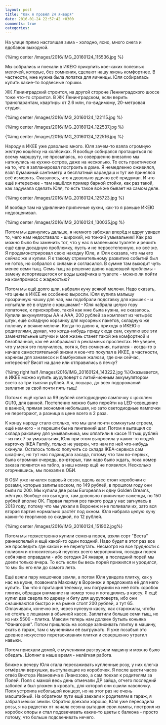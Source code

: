```yaml
---
layout: post
title: "Как я провёл 24 января"
date: 2016-01-24 22:57:42 +0300
comments: true
categories: 
---
```

На улице прямо настоящая зима - холодно, ясно, много снега и вдобавок выходной. 

{%img center /images/2016/IMG_20160124_115536.jpg %}

Мы собрались и поехали в ИКЕЮ прикупить кое-каких полезных мелочей, которые, без сомнения, сделают нашу жизнь комфортнее. В частности, мне нужна была лопатка для яичницы. Юля собиралась купить какие-то подвесные горшки.

ЖК Ленинградский строится, на другой стороне Ленинградского шоссе тоже что-то строится. В ЖК Ленинградском, если верить транспарантам, квартиры от 2.6 млн, по-видимому, 20-метровая студия.

{%img center /images/2016/IMG_20160124_122115.jpg  %}

{%img center /images/2016/IMG_20160124_122537.jpg  %}

{%img center /images/2016/IMG_20160124_122516.jpg  %}

Народу в ИКЕЕ уже довольно много. Юля зачем-то взяла огромную желтую кошёлку на колёсиках. Я вообще собирался протащиться по всему маршруту, не просыпаясь, но совершенно внезапно мы наткнулись на кухню-остров, даже на несколько. То есть практически на то, что я запланировал построить в доме. Я немедленно оживился, взял бумажный сантиметр и бесплатный карандаш и тут же принялся всё измерять. Оказалось, что я довольно удачно всё придумал. И что ещё интереснее - там нашёлся пример барной стойки, как раз такой, как задумала сделать Юля, то есть такое всё же бывает на самом деле.

{%img center /images/2016/IMG_20160124_125723.jpg  %}

И вообще там на удивление приличные кухни, как-то я раньше ИКЕЮ недооценивал. 

{%img center /images/2016/IMG_20160124_130035.jpg  %}

Потом мы двинулись дальше, я немного забежал вперёд и вдруг увидел то, чего нам недоставало - широкий, но тонкий умывальник! Как раз можно было бы заменить тот, что у нас в маленьком туалете и решить ещё одну досадную проблемку, пусть и не первостепенную, но всё же. Я продемонстрировал свою находку Юле, и Юля сказала, что мы его сейчас же и купим. Я к такому стремительному развитию событий был не готов, но собрался с силами и согласился. В сумме там выходит чуть менее семи тыщ. Семь тыщ за решение давно надоевшей проблемы - замену испортившегося от воды шкафчика в туалете - можно ли пойти на компромисс с жадностью?

Потом мы ещё долго шли, набрали кучу всякой мелочи. Надо сказать, что цены в ИКЕЕ не особенно выросли. Юля купила малышу прозрачную чашку для чая, мы подобрали подставку для крышек - и испытали её в отделе с крышками! - Юля набрала целую гору лопаточек, к прискорбию, такой как мне была нужна, не оказалось. Купили аккумуляторы АА и ААА, 200 рублей за комплект из четырёх штук, ещё складную корзинку для мусорных пакетов, складную же полочку и всякие мелочи. Когда-то давно я, приходя в ИКЕЮ с родителями, думал, что когда-нибудь приду сюда сам, скуплю все эти замечательные штучки и моя жизнь станет такой же комфортной и безоблачной, как её изображают в рекламных проспектах. Не уверен, что у меня это получилось, хотя я, без сомнения, пытался - когда-то в начале самостоятельной жизни я кое-что покупал в ИКЕЕ, в частности, карнизы для занавесок и бамбуковые жалюзи, где они сейчас, интересно? Висят на даче или отправились в печку?

{%img right half /images/2016/IMG_20160124_143222.jpg %}Оказывается, в ИКЕЕ можно купить шуруповерт с литий-ионным аккумулятором всего за три тысячи рублей. А я, лошара, до всех подорожаний заплатил за свой почти пять тыщ!

Потом я ещё купил за 99 рублей светодиодную лампочку с цоколем GU10, для ванной. Постепенно можно было перейти на LED-освещение в ванной, прямая экономия небольшая, но зато светодиодные лампочки не перегорают, а разница в цене всего в 2 раза.

К концу народу стало столько, что мы шли почти сомкнутым строем, ещё немного - и перешли бы на пингвиний шаг. Потом я вытащил со склада раковину для умывальника, мы оплатили в кассе 11 тыщ рублей - из них 7 за умывальник, Юля при этом выпросила у каких-то людей карточку IKEA Family, только не уверен, что нам по ней что-нибудь скинули. Осталось только получить со склада IKEA-сервиса сам шкафчик, но тут нас поджидала засада, потому что там во-первых, была огромная очередь, во-вторых, там надо было ждать, пока номер заказа появится на табло, а наш номер ещё не появился. Несколько огорчившись, мы поехали в ОБИ.

В ОБИ уже начался садовый сезон, вдоль касс стоят коробочки с розами, которые залиты воском, по 149 рублей, в прошлом году они были по 200. Мы купили две розы Europeana и одну Golden Dreams, жёлтую. Вообще это выгодно, там довольно приличные саженцы, по 150 рублей вполне ОК. Первая партия роз такого рода у нас загнулась в 2013 году, потому что мы уехали в Воронеж и не поливали их, зато вся вторая партия нормально растёт под окном. Юля набрала целую кучу каких-то георгинов со скидкой, по 12 рублей. 

{%img center /images/2016/IMG_20160124_151902.jpg%}

Потом мы торжественно купили семена порея, взяли сорт "Веста" раннеспелый и ещё какой-то один поздний. Надо будет в этот раз все же проследить где какой и не перепутать. Несмотря на все трудности с поливом и относительный неуспех всего мероприятия, посадки порея себя явно оправдали - ибо сегодня 24 января, а последний порей мы доели только вчера. То есть если бы весь порей прижился и уродился, то мы бы его ели до самого лета.

Ещё взяли пару мешочков земли, а потом Юля увидела плитку, как у нас на кухне, позвонила Максиму в Воронеж и предложила её для него купить. Так что я притащил тележку, мы погрузили на неё пять коробок плитки, обращая внимание на номер тона и потащились в кассу. Я ещё купил два сверла по дереву и биту для шуруповерта, ибо они снашиваются быстро и на рынке стоят 200 рублей, а тут 65. Оплачивали, конечно же, через нулевую кассу, как старожилы, чтобы не стоять с лошками в обычной кассе. Заплатили больше семи тыщ, но из них 5500 - плитка. Максим теперь нам должен бутыль коньяка "Фанагория". Потом пришлось на холоде запихивать плитку в машину, ехать в гараж, там с мучениями её выгружать. Я уже позабыл это древнее искусство перетаскивания плитки и совершенно утратил навыки.

Потом приехали домой, с мучениями разгрузили машину и можно было обедать. Шопинг в наше время - нелёгкая работа.

Ближе к вечеру Юля стала пересаживать купленные розу, у них слегка отмёрзли верхушки, выступающие из коробочек. Я после шести часов отвёз Виктора Ивановича в Лианозово, а сам поехал к родителям за Полей. Поля с мамой весь день отмечали ДР зайца, отчего последний заболел и был уложен в кровать, для которой они сшили наволочку. Поля устроила небольшой концерт, но на этот раз не очень масштабный. На обратном пути ещё заехали к родителям в гараж, я забрал мешок земли. Обратно доехали хорошо, Юля уже пересадила розы, я на радостях от начала сезона вытащил свои лампы, построил из коробок опоры и стал подсвечивать какие-то цветы с балкона - просто потому, что больше подсвечивать нечего.